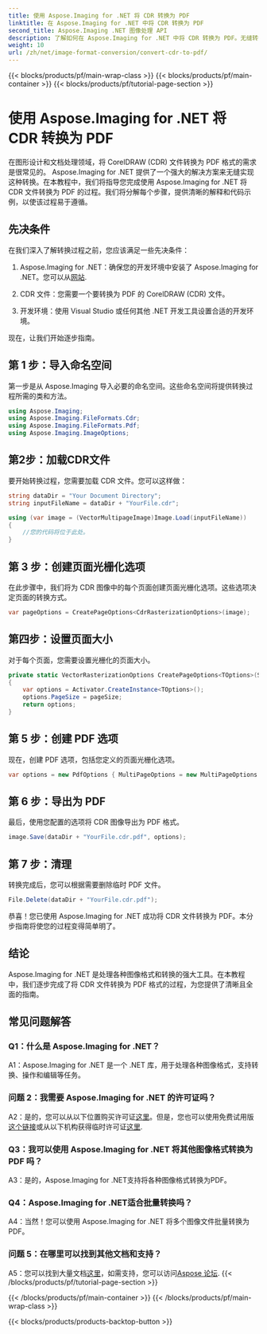 ```yaml
---
title: 使用 Aspose.Imaging for .NET 将 CDR 转换为 PDF
linktitle: 在 Aspose.Imaging for .NET 中将 CDR 转换为 PDF
second_title: Aspose.Imaging .NET 图像处理 API
description: 了解如何在 Aspose.Imaging for .NET 中将 CDR 转换为 PDF。无缝转换的分步指南。
weight: 10
url: /zh/net/image-format-conversion/convert-cdr-to-pdf/
---
```


{{< blocks/products/pf/main-wrap-class >}}
{{< blocks/products/pf/main-container >}}
{{< blocks/products/pf/tutorial-page-section >}}

# 使用 Aspose.Imaging for .NET 将 CDR 转换为 PDF

在图形设计和文档处理领域，将 CorelDRAW (CDR) 文件转换为 PDF 格式的需求是很常见的。 Aspose.Imaging for .NET 提供了一个强大的解决方案来无缝实现这种转换。在本教程中，我们将指导您完成使用 Aspose.Imaging for .NET 将 CDR 文件转换为 PDF 的过程。我们将分解每个步骤，提供清晰的解释和代码示例，以使该过程易于遵循。

## 先决条件

在我们深入了解转换过程之前，您应该满足一些先决条件：

1.  Aspose.Imaging for .NET：确保您的开发环境中安装了 Aspose.Imaging for .NET。您可以从[网站](https://releases.aspose.com/imaging/net/).

2. CDR 文件：您需要一个要转换为 PDF 的 CorelDRAW (CDR) 文件。

3. 开发环境：使用 Visual Studio 或任何其他 .NET 开发工具设置合适的开发环境。

现在，让我们开始逐步指南。

## 第 1 步：导入命名空间

第一步是从 Aspose.Imaging 导入必要的命名空间。这些命名空间将提供转换过程所需的类和方法。

```csharp
using Aspose.Imaging;
using Aspose.Imaging.FileFormats.Cdr;
using Aspose.Imaging.FileFormats.Pdf;
using Aspose.Imaging.ImageOptions;
```

## 第2步：加载CDR文件

要开始转换过程，您需要加载 CDR 文件。您可以这样做：

```csharp
string dataDir = "Your Document Directory";
string inputFileName = dataDir + "YourFile.cdr";

using (var image = (VectorMultipageImage)Image.Load(inputFileName))
{
    //您的代码将位于此处。
}
```

## 第 3 步：创建页面光栅化选项

在此步骤中，我们将为 CDR 图像中的每个页面创建页面光栅化选项。这些选项决定页面的转换方式。

```csharp
var pageOptions = CreatePageOptions<CdrRasterizationOptions>(image);
```

## 第四步：设置页面大小

对于每个页面，您需要设置光栅化的页面大小。

```csharp
private static VectorRasterizationOptions CreatePageOptions<TOptions>(Size pageSize) where TOptions : VectorRasterizationOptions
{
    var options = Activator.CreateInstance<TOptions>();
    options.PageSize = pageSize;
    return options;
}
```

## 第 5 步：创建 PDF 选项

现在，创建 PDF 选项，包括您定义的页面光栅化选项。

```csharp
var options = new PdfOptions { MultiPageOptions = new MultiPageOptions { PageRasterizationOptions = pageOptions } };
```

## 第 6 步：导出为 PDF

最后，使用您配置的选项将 CDR 图像导出为 PDF 格式。

```csharp
image.Save(dataDir + "YourFile.cdr.pdf", options);
```

## 第 7 步：清理

转换完成后，您可以根据需要删除临时 PDF 文件。

```csharp
File.Delete(dataDir + "YourFile.cdr.pdf");
```

恭喜！您已使用 Aspose.Imaging for .NET 成功将 CDR 文件转换为 PDF。本分步指南将使您的过程变得简单明了。

## 结论

Aspose.Imaging for .NET 是处理各种图像格式和转换的强大工具。在本教程中，我们逐步完成了将 CDR 文件转换为 PDF 格式的过程，为您提供了清晰且全面的指南。

## 常见问题解答

### Q1：什么是 Aspose.Imaging for .NET？

A1：Aspose.Imaging for .NET 是一个 .NET 库，用于处理各种图像格式，支持转换、操作和编辑等任务。

### 问题 2：我需要 Aspose.Imaging for .NET 的许可证吗？

 A2：是的，您可以从以下位置购买许可证[这里](https://purchase.aspose.com/buy)。但是，您也可以使用免费试用版[这个链接](https://releases.aspose.com/)或从以下机构获得临时许可证[这里](https://purchase.aspose.com/temporary-license/).

### Q3：我可以使用 Aspose.Imaging for .NET 将其他图像格式转换为 PDF 吗？

A3：是的，Aspose.Imaging for .NET支持将各种图像格式转换为PDF。

### Q4：Aspose.Imaging for .NET适合批量转换吗？

A4：当然！您可以使用 Aspose.Imaging for .NET 将多个图像文件批量转换为 PDF。

### 问题 5：在哪里可以找到其他文档和支持？

 A5：您可以找到大量文档[这里](https://reference.aspose.com/imaging/net/)，如需支持，您可以访问[Aspose 论坛](https://forum.aspose.com/).
{{< /blocks/products/pf/tutorial-page-section >}}

{{< /blocks/products/pf/main-container >}}
{{< /blocks/products/pf/main-wrap-class >}}

{{< blocks/products/products-backtop-button >}}
